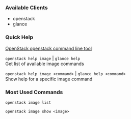 ### Available Clients
* openstack
* glance

### Quick Help
[OpenStack openstack command line tool](http://docs.openstack.org/developer/python-openstackclient)

`openstack help image` | `glance help`  
Get list of available image commands

`openstack help image <command>` | `glance help <command>`  
Show help for a specific image command

### Most Used Commands
`openstack image list`  

`openstack image show <image>`  
